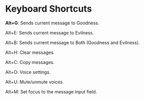 # Keyboard Shortcuts

**Alt+G**: Sends current message to Goodness.

Alt+E: Sends current message to Evilness.

Alt+B: Sends current message to Both (Goodness and Evilness).

Alt+H: Clear messages.

Alt+C: Copy messages.

Alt+O: Voice settings.

Alt+U: Mute/unmute voices.

Alt+M: Set focus to the message input field.
